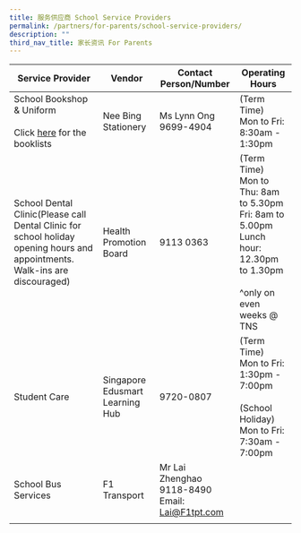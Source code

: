 ```yaml
---
title: 服务供应商 School Service Providers
permalink: /partners/for-parents/school-service-providers/
description: ""
third_nav_title: 家长资讯 For Parents
---
```



| Service Provider | Vendor | Contact Person/Number | Operating Hours |
|---|---|---|---|
| School Bookshop & Uniform<br><br>Click [here](https://staging.d27rdzq3nz64km.amplifyapp.com/partners/for-parents/curriculum-matters/) for the booklists<br> | Nee Bing Stationery | Ms Lynn Ong<br>9699-4904 | (Term Time)<br>Mon to Fri:<br>8:30am - 1:30pm |
| School Dental Clinic(Please call Dental Clinic for school holiday opening hours and appointments. Walk-ins are discouraged) | Health Promotion Board |  9113 0363 | (Term Time)<br>Mon to Thu: 8am to 5.30pm<br>Fri: 8am to 5.00pm<br>Lunch hour: 12.30pm to 1.30pm<br><br> ^only on even weeks @ TNS |
| Student Care | Singapore Edusmart Learning Hub | 9720-0807 | (Term Time)<br>Mon to Fri:<br>1:30pm - 7:00pm<br><br>(School Holiday)<br>Mon to Fri:<br>7:30am - 7:00pm |
| School Bus Services | F1 Transport | Mr Lai Zhenghao<br>9118-8490<br>Email: Lai@F1tpt.com |  |
| |  | |
